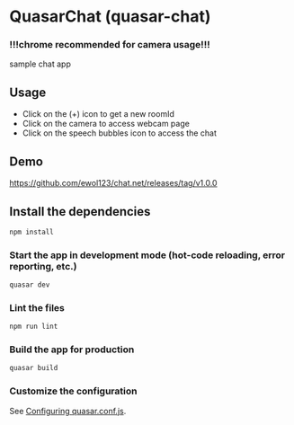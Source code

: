 # QuasarChat (quasar-chat)
### !!!chrome recommended for camera usage!!!
sample chat app

## Usage

- Click on the (+) icon to get a new roomId
- Click on the camera to access webcam page
- Click on the speech bubbles icon to access the chat


## Demo
https://github.com/ewol123/chat.net/releases/tag/v1.0.0

## Install the dependencies
```bash
npm install
```

### Start the app in development mode (hot-code reloading, error reporting, etc.)
```bash
quasar dev
```

### Lint the files
```bash
npm run lint
```

### Build the app for production
```bash
quasar build
```

### Customize the configuration
See [Configuring quasar.conf.js](https://quasar.dev/quasar-cli/quasar-conf-js).

